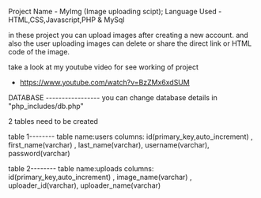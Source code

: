 Project Name - MyImg (Image uploading scipt);
Language Used - HTML,CSS,Javascript,PHP & MySql

in these project you can upload images after creating a new account. and also the user uploading images can delete or share the direct link or HTML code of the image.

take a look at my youtube video for see working of project<br>
- https://www.youtube.com/watch?v=BzZMx6xdSUM

DATABASE -----------------
you can change database details in
"php_includes/db.php"

2 tables need to be created

table 1--------
table name:users
columns: id(primary_key,auto_increment) , first_name(varchar) , last_name(varchar), username(varchar), password(varchar)

table 2--------
table name:uploads
columns: id(primary_key,auto_increment) , image_name(varchar) , uploader_id(varchar), uploader_name(varchar)
 
